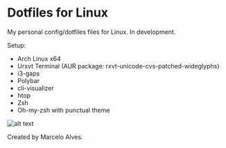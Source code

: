 # Dotfiles for Linux

My personal config/dotfiles files for Linux. In development.

Setup:
- Arch Linux x64
- Urxvt Terminal (AUR package: rxvt-unicode-cvs-patched-wideglyphs)
- i3-gaps
- Polybar
- cli-visualizer
- htop
- Zsh
- Oh-my-zsh with punctual theme


![alt text](https://i.imgur.com/WHQPnqD.png)



Created by Marcelo Alves. 
